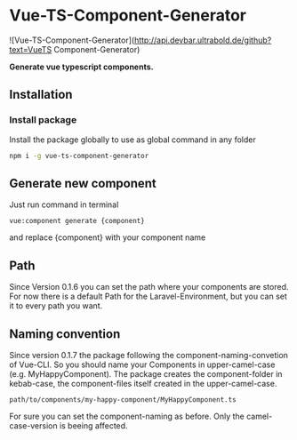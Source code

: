 Vue-TS-Component-Generator
====================


![Vue-TS-Component-Generator](http://api.devbar.ultrabold.de/github?text=VueTS Component-Generator)


**Generate vue typescript components.**


## Installation

### Install package

Install the package globally to use as global command in any folder

```bash
npm i -g vue-ts-component-generator
```

## Generate new component

Just run command in terminal

`vue:component generate {component}`

and replace {component} with your component name

## Path

Since Version 0.1.6 you can set the path where your components are stored.
For now there is a default Path for the Laravel-Environment, but you can set it to every path you want.

## Naming convention

Since version 0.1.7 the package following the component-naming-convetion of Vue-CLI.
So you should name your Components in upper-camel-case (e.g. MyHappyComponent). The package creates the component-folder in kebab-case,
the component-files itself created in the upper-camel-case.

`path/to/components/my-happy-component/MyHappyComponent.ts`

For sure you can set the component-naming as before. Only the camel-case-version is beeing affected.
